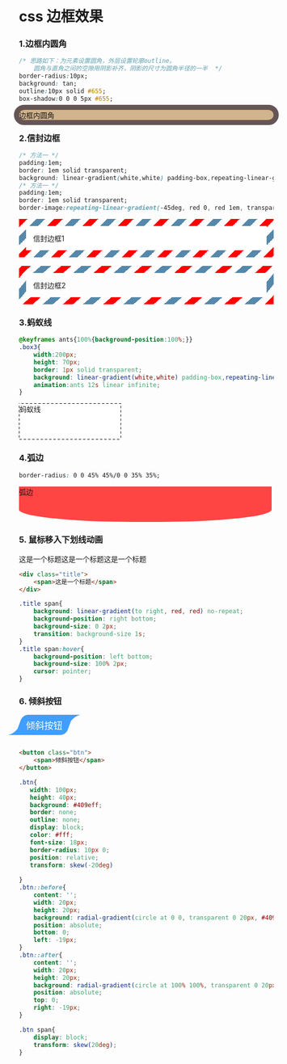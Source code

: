 # css 边框效果
### 1.边框内圆角
```css
/* 思路如下：为元素设置圆角，外层设置轮廓outline。
    圆角与直角之间的空隙用阴影补齐，阴影的尺寸为圆角半径的一半  */
border-radius:10px;
background: tan;
outline:10px solid #655;
box-shadow:0 0 0 5px #655;
```
<style type="text/css">
    .box1{
        border-radius:10px;
background: tan;
outline:10px solid #655;
box-shadow:0 0 0 5px #655;
    }        
</style>
<div class="box1">边框内圆角</div>

### 2.信封边框
```css
/* 方法一 */
padding:1em;
border: 1em solid transparent;
background: linear-gradient(white,white) padding-box,repeating-linear-gradient(-45deg, red 0, red 12.5%, transparent 0, transparent 25%, #58a 0, #58a 37.5%, transparent 0, transparent 50%) 0/5em 5em;
/* 方法一 */
padding:1em;
border: 1em solid transparent;
border-image:repeating-linear-gradient(-45deg, red 0, red 1em, transparent 0, transparent 2em, #58a 0, #58a 3em, transparent 0, transparent 4em)  16;
```
<style type="text/css">
    .box2-1{
        padding:1em;
        border: 1em solid transparent;
        background: linear-gradient(white,white) padding-box,repeating-linear-gradient(-45deg, red 0, red 12.5%, transparent 0, transparent 25%, #58a 0, #58a 37.5%, transparent 0, transparent 50%) 0/5em 5em;
    }
     .box2-2{
        padding:1em;
        border: 1em solid transparent;
        border-image:repeating-linear-gradient(-45deg, red 0, red 1em, transparent 0, transparent 2em, #58a 0, #58a 3em, transparent 0, transparent 4em)  16;
    }            
</style>
<div class="box2-1">信封边框1</div>
<br>
<div class="box2-2">信封边框2</div>

### 3.蚂蚁线

```css
@keyframes ants{100%{background-position:100%;}}
.box3{
    width:200px;
    height: 70px;
    border: 1px solid transparent;
    background: linear-gradient(white,white) padding-box,repeating-linear-gradient(-45deg, black 0, black 25%, white 0, white 50%) 0/.6em .6em; 
    animation:ants 12s linear infinite;
}
```
<style type="text/css">
    @keyframes ants{100%{background-position:100%;}}
.box3{
    width:200px;
    height: 70px;
    border: 1px solid transparent;
    background: linear-gradient(white,white) padding-box,repeating-linear-gradient(-45deg, black 0, black 25%, white 0, white 50%) 0/.6em .6em; 
    animation:ants 12s linear infinite;
}
</style>
<div class="box3">蚂蚁线</div>

### 4.弧边

```css
border-radius: 0 0 45% 45%/0 0 35% 35%;
```
<style type="text/css">
.box4{
    width:500px;
    height: 70px;
   border-radius: 0 0 45% 45%/0 0 35% 35%;
   background-color: #ff4444
}
</style>
<div class="box4">弧边</div>

### 5. 鼠标移入下划线动画

<div class="title">
    <span>这是一个标题这是一个标题这是一个标题</span>
</div>

<style type="text/css">
    .title span{
    background: linear-gradient(to right, red, red) no-repeat;
    background-position: right bottom;
    background-size: 0 2px;
    transition: background-size 0.5s;
}
.title span:hover{
    background-position: left bottom;
    background-size: 100% 2px;
    cursor: pointer;
}
</style>
```html
<div class="title">
    <span>这是一个标题</span>
</div>
```
```css
.title span{
    background: linear-gradient(to right, red, red) no-repeat;
    background-position: right bottom;
    background-size: 0 2px;
    transition: background-size 1s;
}
.title span:hover{
    background-position: left bottom;
    background-size: 100% 2px;
    cursor: pointer;
}
```

### 6. 倾斜按钮


<button class="btn">
    <span>倾斜按钮</span>
</button>

<style type="text/css">
.btn{
   width: 100px;
   height: 40px;
   background: #409eff;
   border: none;
   outline: none;
   display: block;
   color: #fff;
   font-size: 18px;
   border-radius: 10px 0;
   position: relative;
   transform: skew(-20deg)
   
}
.btn::before{
    content: '';  
    width: 20px;
    height: 20px;
    background: radial-gradient(circle at 0 0, transparent 0 20px, #409eff 21px);
    position: absolute;
    bottom: 0;
    left: -19px;
}
.btn::after{
    content: '';
    width: 20px;
    height: 20px;
    background: radial-gradient(circle at 100% 100%, transparent 0 20px, #409eff 21px);
    position: absolute;
    top: 0;
    right: -19px;
}

.btn span{
    display: block;
    transform: skew(20deg);
}

</style>


```html

<button class="btn">
    <span>倾斜按钮</span>
</button>
```
```css
.btn{
   width: 100px;
   height: 40px;
   background: #409eff;
   border: none;
   outline: none;
   display: block;
   color: #fff;
   font-size: 18px;
   border-radius: 10px 0;
   position: relative;
   transform: skew(-20deg)
   
}
.btn::before{
    content: '';  
    width: 20px;
    height: 20px;
    background: radial-gradient(circle at 0 0, transparent 0 20px, #409eff 21px);
    position: absolute;
    bottom: 0;
    left: -19px;
}
.btn::after{
    content: '';
    width: 20px;
    height: 20px;
    background: radial-gradient(circle at 100% 100%, transparent 0 20px, #409eff 21px);
    position: absolute;
    top: 0;
    right: -19px;
}

.btn span{
    display: block;
    transform: skew(20deg);
}
```

